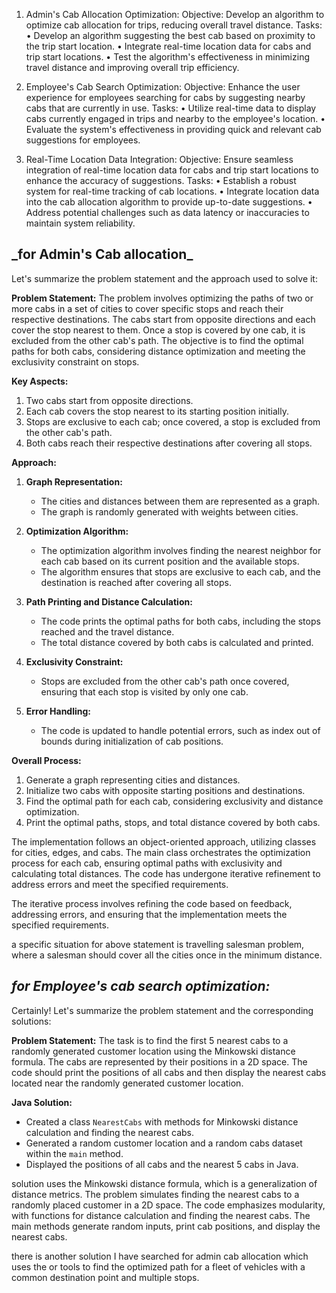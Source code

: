 1. Admin's Cab Allocation Optimization:
   Objective:
   Develop an algorithm to optimize cab allocation for trips, reducing overall travel distance.
   Tasks:
   • Develop an algorithm suggesting the best cab based on proximity to the trip start location.
   • Integrate real-time location data for cabs and trip start locations.
   • Test the algorithm's effectiveness in minimizing travel distance and improving overall trip
   efficiency.

2. Employee's Cab Search Optimization:
   Objective: Enhance the user experience for employees searching for cabs by suggesting nearby cabs
   that are currently in use.
   Tasks:
   • Utilize real-time data to display cabs currently engaged in trips and nearby to the employee's
   location.
   • Evaluate the system's effectiveness in providing quick and relevant cab suggestions for
   employees.

3. Real-Time Location Data Integration:
Objective: Ensure seamless integration of real-time location data for cabs and trip start locations to
enhance the accuracy of suggestions.
Tasks:
• Establish a robust system for real-time tracking of cab locations.
• Integrate location data into the cab allocation algorithm to provide up-to-date suggestions.
• Address potential challenges such as data latency or inaccuracies to maintain system
reliability.

## **_for Admin's Cab allocation**_ 

Let's summarize the problem statement and the approach used to solve it:

**Problem Statement:**
The problem involves optimizing the paths of two or more cabs in a set of cities to cover specific stops and reach 
their respective destinations. The cabs start from opposite directions and each cover the stop nearest to them.
Once a stop is covered by one cab, it is excluded from the other cab's path.
The objective is to find the optimal paths for both cabs, considering distance optimization 
and meeting the exclusivity constraint on stops.

**Key Aspects:**
1. Two cabs start from opposite directions.
2. Each cab covers the stop nearest to its starting position initially.
3. Stops are exclusive to each cab; once covered, a stop is excluded from the other cab's path.
4. Both cabs reach their respective destinations after covering all stops.

**Approach:**
1. **Graph Representation:**
   - The cities and distances between them are represented as a graph.
   - The graph is randomly generated with weights between cities.

2. **Optimization Algorithm:**
   - The optimization algorithm involves finding the nearest neighbor for each cab based on its current position 
   and the available stops.
   - The algorithm ensures that stops are exclusive to each cab, and the destination is reached after covering all stops.

3. **Path Printing and Distance Calculation:**
   - The code prints the optimal paths for both cabs, including the stops reached and the travel distance.
   - The total distance covered by both cabs is calculated and printed.

4. **Exclusivity Constraint:**
   - Stops are excluded from the other cab's path once covered, ensuring that each stop is visited by only one cab.

5. **Error Handling:**
   - The code is updated to handle potential errors, such as index out of bounds during initialization of cab positions.

**Overall Process:**
1. Generate a graph representing cities and distances.
2. Initialize two cabs with opposite starting positions and destinations.
3. Find the optimal path for each cab, considering exclusivity and distance optimization.
4. Print the optimal paths, stops, and total distance covered by both cabs.

The implementation follows an object-oriented approach, utilizing classes for cities, edges, and cabs.
The main class orchestrates the optimization process for each cab, ensuring optimal paths with exclusivity and 
calculating total distances. The code has undergone iterative refinement to address errors and meet the 
specified requirements.

The iterative process involves refining the code based on feedback, addressing errors, and ensuring that the 
implementation meets the specified requirements.

a specific situation for above statement is travelling salesman problem, where a salesman should 
cover all the cities once in the minimum distance.

## **_for Employee's cab search optimization:_**

Certainly! Let's summarize the problem statement and the corresponding solutions:

**Problem Statement:**
The task is to find the first 5 nearest cabs to a randomly generated customer location using 
the Minkowski distance formula. The cabs are represented by their positions in a 2D space.
The code should print the positions of all cabs and then display the nearest cabs located near the 
randomly generated customer location.

**Java Solution:**
   - Created a class `NearestCabs` with methods for Minkowski distance calculation and finding the nearest cabs.
   - Generated a random customer location and a random cabs dataset within the `main` method.
   - Displayed the positions of all cabs and the nearest 5 cabs in Java.

solution uses the Minkowski distance formula, which is a generalization of distance metrics.
The problem simulates finding the nearest cabs to a randomly placed customer in a 2D space.
The code emphasizes modularity, with functions for distance calculation and finding the nearest cabs.
The main methods generate random inputs, print cab positions, and display the nearest cabs.

there is another solution I have searched for admin cab allocation which uses the or tools to find the optimized path
for a fleet of vehicles with a common destination point and multiple stops.